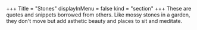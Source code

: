 +++
Title = "Stones"
displayInMenu = false
kind = "section"
+++
These are quotes and snippets borrowed from others. Like mossy stones in a garden, they don't move but add asthetic beauty and places to sit and meditate.
